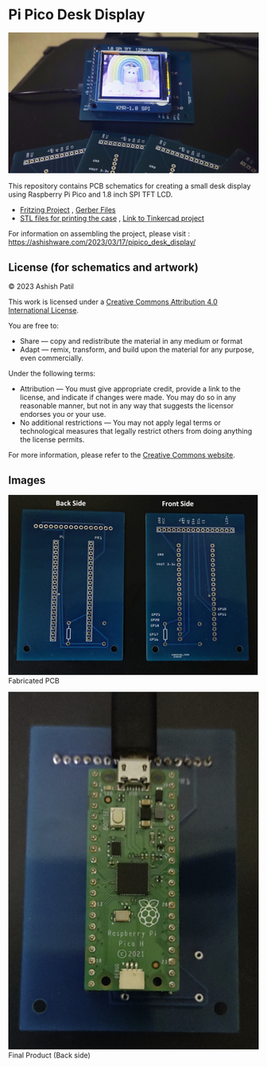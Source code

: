 # Pi Pico Desk Display
![Final Product (Front side)](images/finished_product.jpg)

This repository contains PCB schematics for creating a small desk display using Raspberry Pi Pico and  1.8 inch  SPI TFT LCD. 


* [Fritzing Project](pi_pico_tft_display_pcb.fzz ) , [Gerber Files](gerber_files/)
* [STL files for printing the case](desk_display_case.stl) , [Link to Tinkercad project](https://www.tinkercad.com/things/2sQCRFoyv3b)

For information on assembling the project, please visit : https://ashishware.com/2023/03/17/pipico_desk_display/
## License (for schematics and artwork)

© 2023 Ashish Patil

This work is licensed under a [Creative Commons Attribution 4.0 International License](https://creativecommons.org/licenses/by/4.0/).

You are free to:

- Share — copy and redistribute the material in any medium or format
- Adapt — remix, transform, and build upon the material
  for any purpose, even commercially.

Under the following terms:

- Attribution — You must give appropriate credit, provide a link to the license, and indicate if changes were made. You may do so in any reasonable manner, but not in any way that suggests the licensor endorses you or your use.
- No additional restrictions — You may not apply legal terms or technological measures that legally restrict others from doing anything the license permits.

For more information, please refer to the [Creative Commons website](https://creativecommons.org/licenses/by/4.0/legalcode).

## Images

![Fabricated PCB](images/fabricated_pcb.jpg)<br/>
Fabricated PCB


![Final Product (Back side)](images/back_side.jpg )<br/>
Final Product (Back side)


